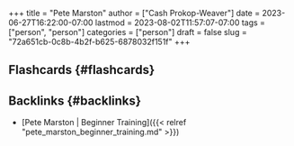 +++
title = "Pete Marston"
author = ["Cash Prokop-Weaver"]
date = 2023-06-27T16:22:00-07:00
lastmod = 2023-08-02T11:57:07-07:00
tags = ["person", "person"]
categories = ["person"]
draft = false
slug = "72a651cb-0c8b-4b2f-b625-6878032f151f"
+++

## Flashcards {#flashcards}


## Backlinks {#backlinks}

-   [Pete Marston | Beginner Training]({{< relref "pete_marston_beginner_training.md" >}})
